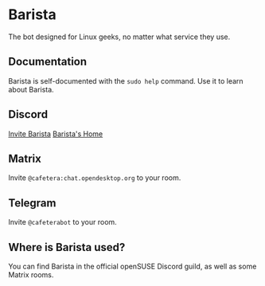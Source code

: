 # Barista
The bot designed for Linux geeks, no matter what service they use.

## Documentation

Barista is self-documented with the `sudo help` command. Use it to learn about
Barista.

## Discord

[Invite Barista](https://discordapp.com/oauth2/authorize?client_id=657389259149541386&scope=bot&permissions=288768)
[Barista's Home](https://discord.gg/kjZDJG5)

## Matrix

Invite `@cafetera:chat.opendesktop.org` to your room.

## Telegram

Invite `@cafeterabot` to your room.

## Where is Barista used?

You can find Barista in the official openSUSE Discord guild, as well as some Matrix
rooms.